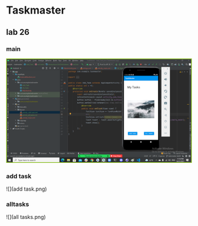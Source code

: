 # Taskmaster
## lab 26
### main
![](Main.png)
### add task
![](add task.png)
### alltasks
![](all tasks.png)
